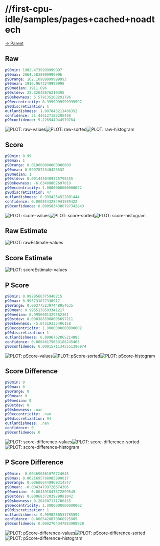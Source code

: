 
# //first-cpu-idle/samples/pages+cached+noadtech

[→ Parent](../..)


## Raw


```yaml
p90min: 1902.4739999999997
p90max: 2064.5838999999996
p90range: 162.10989999999993
p90mean: 1916.9673249999998
p90median: 1911.696
p90stdev: 22.82048876210398
p90skewness: 5.579135208291796
p90eccentricity: 0.9999999999999997
p90discretization: 1
outlandishness: 1.007845211406352
confidence: 21.446127183298408
p90confidence: 9.226544944979764

```

![PLOT: raw-values](./raw/values.svg)![PLOT: raw-sorted](./raw/sorted.svg)![PLOT: raw-histogram](./raw/histogram.svg)
## Score


```yaml
p90min: 0.99
p90max: 1
p90range: 0.010000000000000009
p90mean: 0.9997872340425532
p90median: 1
p90stdev: 0.0014430489325798455
p90skewness: -6.63488802697019
p90eccentricity: 1.0000000000000022
p90discretization: 47
outlandishness: 0.9994254922001444
confidence: 0.0008543284941589422
p90confidence: 0.0005834386797342843

```

![PLOT: score-values](./score/values.svg)![PLOT: score-sorted](./score/sorted.svg)![PLOT: score-histogram](./score/histogram.svg)
## Raw Estimate

![PLOT: rawEstimate-values](./rawEstimate/values.svg)
## Score Estimate

![PLOT: scoreEstimate-values](./scoreEstimate/values.svg)
## P Score


```yaml
p90min: 0.9929566375940215
p90max: 0.995731877338917
p90range: 0.0027752397448954635
p90mean: 0.9955138503341217
p90median: 0.9956001329562361
p90stdev: 0.0003885968005697211
p90skewness: -5.84519335496158
p90eccentricity: 1.0000000000000002
p90discretization: 1
outlandishness: 0.9996762065214883
confidence: 0.00046175633186245463
p90confidence: 0.00015711345551396974

```

![PLOT: pScore-values](./pScore/values.svg)![PLOT: pScore-sorted](./pScore/sorted.svg)![PLOT: pScore-histogram](./pScore/histogram.svg)
## Score Difference


```yaml
p90min: 0
p90max: 0
p90range: 0
p90mean: 0
p90median: 0
p90stdev: 0
p90skewness: .nan
p90eccentricity: .nan
p90discretization: 94
outlandishness: .nan
confidence: 0
p90confidence: 0

```

![PLOT: score-difference-values](./score-difference/values.svg)![PLOT: score-difference-sorted](./score-difference/sorted.svg)![PLOT: score-difference-histogram](./score-difference/histogram.svg)
## P Score Difference


```yaml
p90min: -0.004696861070724645
p90max: 0.0021695798985899017
p90range: 0.006866440969314547
p90mean: -0.00434799726674306
p90median: -0.004391847372899549
p90stdev: 0.0006837203979981042
p90skewness: 9.204507171706435
p90eccentricity: 1.0000000000000002
p90discretization: 1
outlandishness: 0.9098280533785594
confidence: 0.0005428670868925805
p90confidence: 0.0002764347883908928

```

![PLOT: pScore-difference-values](./pScore-difference/values.svg)![PLOT: pScore-difference-sorted](./pScore-difference/sorted.svg)![PLOT: pScore-difference-histogram](./pScore-difference/histogram.svg)